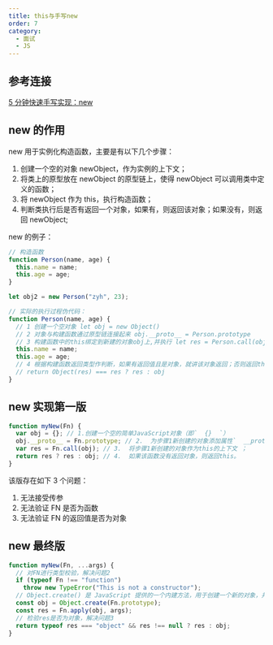 ```yaml
---
title: this与手写new
order: 7
category:
  - 面试
  - JS
---
```


## 参考连接

[5 分钟快速手写实现：new](https://juejin.cn/post/7080187400298692644#heading-2)

## new 的作用

new 用于实例化构造函数，主要是有以下几个步骤：

1. 创建一个空的对象 newObject，作为实例的上下文；
2. 将类上的原型放在 newObject 的原型链上，使得 newObject 可以调用类中定义的函数；
3. 将 newObject 作为 this，执行构造函数；
4. 判断类执行后是否有返回一个对象，如果有，则返回该对象；如果没有，则返回 newObject;

new 的例子：

```js
// 构造函数
function Person(name, age) {
  this.name = name;
  this.age = age;
}

let obj2 = new Person("zyh", 23);

// 实际的执行过程伪代码：
function Person(name, age) {
  // 1 创建一个空对象 let obj = new Object()
  // 2 对象与构建函数通过原型链连接起来 obj.__proto__ = Person.prototype
  // 3 构建函数中的this绑定到新建的对象obj上,并执行 let res = Person.call(obj,name,age)
  this.name = name;
  this.age = age;
  // 4 根据构建函数返回类型作判断，如果有返回值且是对象，就讲该对象返回；否则返回this
  // return Object(res) === res ? res : obj
}
```

## new 实现第一版

```js
function myNew(Fn) {
  var obj = {}; // 1.创建一个空的简单JavaScript对象（即`  {}  `）
  obj.__proto__ = Fn.prototype; // 2.  为步骤1新创建的对象添加属性`  __proto__  `，将该属性链接至构造函数的原型对象 ；
  var res = Fn.call(obj); // 3.  将步骤1新创建的对象作为this的上下文 ；
  return res ? res : obj; // 4.  如果该函数没有返回对象，则返回this。
}
```

该版存在如下 3 个问题：

1. 无法接受传参
2. 无法验证 FN 是否为函数
3. 无法验证 FN 的返回值是否为对象

## new 最终版

```js
function myNew(Fn, ...args) {
  // 对FN进行类型校验，解决问题2
  if (typeof Fn !== "function")
    throw new TypeError("This is not a constructor");
  // Object.create() 是 JavaScript 提供的一个内建方法，用于创建一个新的对象，并将其原型（__proto__）指向指定的对象
  const obj = Object.create(Fn.prototype);
  const res = Fn.apply(obj, args);
  // 检验res是否为对象，解决问题3
  return typeof res === "object" && res !== null ? res : obj;
}
```
